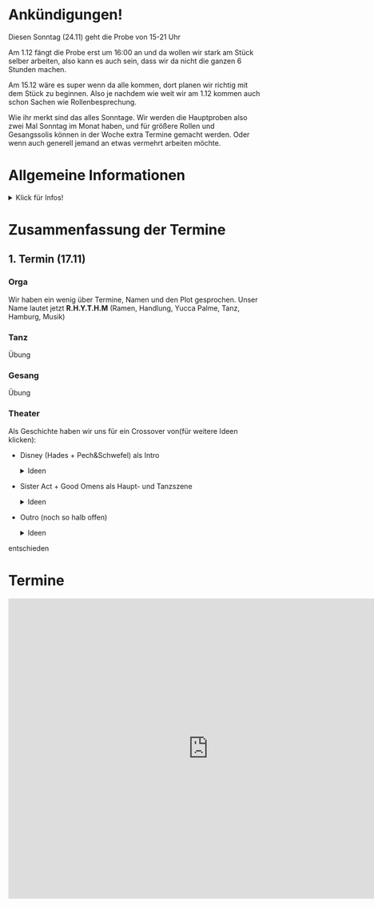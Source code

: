 # Ankündigungen!
Diesen Sonntag (24.11) geht die Probe von 15-21 Uhr

Am 1.12 fängt die Probe erst um 16:00 an und da wollen wir stark am Stück selber arbeiten, also kann es auch sein, dass wir da nicht die ganzen 6 Stunden machen.

Am 15.12 wäre es super wenn da alle kommen, dort planen wir richtig mit dem Stück zu beginnen. Also je nachdem wie weit wir am 1.12 kommen auch schon Sachen wie Rollenbesprechung. 

Wie ihr merkt sind das alles Sonntage. Wir werden die Hauptproben also zwei Mal Sonntag im Monat haben, und für größere Rollen und Gesangssolis können in der Woche extra Termine gemacht werden. Oder wenn auch generell jemand an etwas vermehrt arbeiten möchte.

# Allgemeine Informationen
<details>
  <summary>Klick für Infos!</summary>
  
### Probeort: 
  Wu Dao Kung-Fu Schule Hamburg 
  Horner Weg 282 
  Hamburg (*an der Horner Rennbahn*)

### Probezeiten(Ausnahmen stehen in Ankündigung!): 
2x im Monat 
Sonntag 12:00 - 18:00 Uhr

### Material
Songs findet ihr [hier](./songs.md)

### Mitgliedsbeitrag: 
2€ pro Probe

### Bereichsverteilung:
Vincent = Organisation, Raum, Termine 
Joana = Kostüme, Requisiten 
Jacky = Choreo 
Steffi/Kio = Gesang, Schauspiel, Story 

### Aufgaben: 
Green = Gruppenkasse 
Melis und Celes = Social Media 

### Inactive Members: 
Melis 
Kathrin 
Janin - Februar 
Celes 
Stephanie Sch. - August 

</details>

# Zusammenfassung der Termine
## 1. Termin (17.11)
### Orga
Wir haben ein wenig über Termine, Namen und den Plot gesprochen.
Unser Name lautet jetzt **R.H.Y.T.H.M** (Ramen, Handlung, Yucca Palme, Tanz, Hamburg, Musik)


### Tanz
Übung 

### Gesang
Übung

### Theater
Als Geschichte haben wir uns für ein Crossover von(für weitere Ideen klicken):
- Disney (Hades + Pech&Schwefel) als Intro
   <details>
      <summary>Ideen</summary>
  
        - Song: GospelTruth 
        * Pech und Schwefel klassisches Anime Intro, das von genervtem Hades unterbrochen wird, 
        * Einführung in die Figur und Welt von Hades durch das Lied  
        * evtl Tänzer im Hintergrund?  
        * Hades will bei Good Omens Welt zerstörungsplan mitmischen-> schickt Pech und Schwefel zum vertauschen der Babys
        * Hier erklärung des eigentlichen Plans
        
   </details>

- Sister Act + Good Omens als Haupt- und Tanzszene
   <details>
      <summary> Ideen</summary>
  
        - Song: I will follow him 
        * Crowley bringt Kind, Pech und Schwefel vertauschen
        * Nonnen beten Bild von Hades an
    </details>

- Outro (noch so halb offen)
   <details>
  
    <summary> Ideen </summary>
    
        * Szene wie Crowley und Aziraphael Zerstörung der Welt verhindern wollen
        - Song: ? Abschlusstanz/gesang mit allen
</details>

entschieden

# Termine
<iframe src="https://calendar.google.com/calendar/embed?src=48lj1qf5s29m6v94h8ketp4qck%40group.calendar.google.com&ctz=Europe%2FBerlin" style="border: 0" width="800" height="600" frameborder="0" scrolling="no"></iframe>

